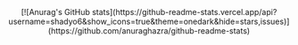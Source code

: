 <center>
[![Anurag's GitHub stats](https://github-readme-stats.vercel.app/api?username=shadyo6&show_icons=true&theme=onedark&hide=stars,issues)](https://github.com/anuraghazra/github-readme-stats)
</center>
